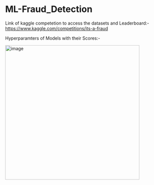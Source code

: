 # ML-Fraud_Detection 

Link of kaggle competetion to access the datasets and Leaderboard:- https://www.kaggle.com/competitions/its-a-fraud

Hyperparamters of Models with their Scores:-

<img width="429" alt="image" src="https://user-images.githubusercontent.com/79003717/204974828-ce3dcfe9-0ab8-44de-bca6-1415a303bbca.png">
